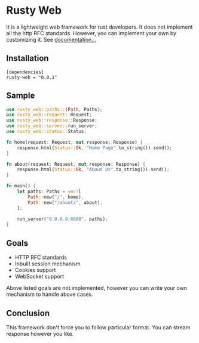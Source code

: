 # Rusty Web

It is a lightweight web framework for rust developers.
It does not implement all the http RFC standards. However, you can implement your own by customizing it.
See [documentation...](https://tejmagar.github.io/rusty-web/)

## Installation

```
[dependencies]
rusty-web = "0.0.1"
```

## Sample

```rust
use rusty_web::paths::{Path, Paths};
use rusty_web::request::Request;
use rusty_web::response::Response;
use rusty_web::server::run_server;
use rusty_web::status::Status;

fn home(request: Request, mut response: Response) {
    response.html(Status::Ok, "Home Page".to_string()).send();
}

fn about(request: Request, mut response: Response) {
    response.html(Status::Ok, "About Us".to_string()).send();
}

fn main() {
    let paths: Paths = vec![
        Path::new("/", home),
        Path::new("/about/", about),
    ];

    run_server("0.0.0.0:8080", paths);
}
```

## Goals

- HTTP RFC standards
- Inbuilt session mechanism
- Cookies support
- WebSocket support

Above listed goals are not implemented, however you can write your own mechanism to handle above cases.

## Conclusion

This framework don't force you to follow particular format. You can stream response however you like.
